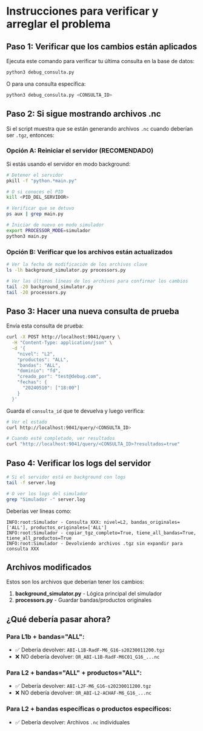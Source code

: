 # Instrucciones para verificar y arreglar el problema

## Paso 1: Verificar que los cambios están aplicados

Ejecuta este comando para verificar tu última consulta en la base de datos:

```bash
python3 debug_consulta.py
```

O para una consulta específica:

```bash
python3 debug_consulta.py <CONSULTA_ID>
```

## Paso 2: Si sigue mostrando archivos .nc

Si el script muestra que se están generando archivos `.nc` cuando deberían ser `.tgz`, entonces:

### Opción A: Reiniciar el servidor (RECOMENDADO)

Si estás usando el servidor en modo background:

```bash
# Detener el servidor
pkill -f "python.*main.py"

# O si conoces el PID
kill <PID_DEL_SERVIDOR>

# Verificar que se detuvo
ps aux | grep main.py

# Iniciar de nuevo en modo simulador
export PROCESSOR_MODE=simulador
python3 main.py
```

### Opción B: Verificar que los archivos están actualizados

```bash
# Ver la fecha de modificación de los archivos clave
ls -lh background_simulator.py processors.py

# Ver las últimas líneas de los archivos para confirmar los cambios
tail -20 background_simulator.py
tail -20 processors.py
```

## Paso 3: Hacer una nueva consulta de prueba

Envía esta consulta de prueba:

```bash
curl -X POST http://localhost:9041/query \
  -H "Content-Type: application/json" \
  -d '{
    "nivel": "L2",
    "productos": "ALL",
    "bandas": "ALL",
    "dominio": "fd",
    "creado_por": "test@debug.com",
    "fechas": {
      "20240510": ["18:00"]
    }
  }'
```

Guarda el `consulta_id` que te devuelva y luego verifica:

```bash
# Ver el estado
curl http://localhost:9041/query/<CONSULTA_ID>

# Cuando esté completado, ver resultados
curl "http://localhost:9041/query/<CONSULTA_ID>?resultados=true"
```

## Paso 4: Verificar los logs del servidor

```bash
# Si el servidor está en background con logs
tail -f server.log

# O ver los logs del simulador
grep "Simulador -" server.log
```

Deberías ver líneas como:
```
INFO:root:Simulador - Consulta XXX: nivel=L2, bandas_originales=['ALL'], productos_originales=['ALL']
INFO:root:Simulador - copiar_tgz_completo=True, tiene_all_bandas=True, tiene_all_productos=True
INFO:root:Simulador - Devolviendo archivos .tgz sin expandir para consulta XXX
```

## Archivos modificados

Estos son los archivos que deberían tener los cambios:

1. **background_simulator.py** - Lógica principal del simulador
2. **processors.py** - Guardar bandas/productos originales

## ¿Qué debería pasar ahora?

### Para L1b + bandas="ALL":
- ✅ Debería devolver: `ABI-L1B-RadF-M6_G16-s20230011200.tgz`
- ❌ NO debería devolver: `OR_ABI-L1B-RadF-M6C01_G16_...nc`

### Para L2 + bandas="ALL" + productos="ALL":
- ✅ Debería devolver: `ABI-L2F-M6_G16-s20230011200.tgz`
- ❌ NO debería devolver: `OR_ABI-L2-ACHAF-M6_G16_...nc`

### Para L2 + bandas específicas o productos específicos:
- ✅ Debería devolver: Archivos `.nc` individuales
